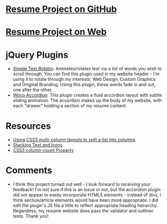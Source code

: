 # [Resume Project on GitHub](https://github.com/vgrunewald/project_resume_grunewald_victoria)

# [Resume Project on Web](http://www.vickigrunewald.com/project_resume)

# jQuery Plugins
* [Simple Text Rotator](http://www.vickigrunewald.com/project_resume/): Animates/rotates text via a list of words you wish to scroll through. You can find this plugin used in my website header - I'm using it to rotate through my interests: Web Design, Custom Graphics and Original Branding. Using this plugin, these words fade in and out, one after the other. 
* [Woco Accordion](https://github.com/chooowai/woco-accordion): This plugin creates a fluid accordion layout with subtle sliding animation. The accordion makes up the body of my website, with each "drawer" holding a section of my resume content. 

# Resources
* [Using CSS3 multi-column layouts to split a list into columns](http://helephant.com/2013/03/17/using-css3-multi-column-layouts-to-split-a-list-into-columns/)
* [Stacking Text and Icons](http://blog.fontawesome.io/2014/05/19/stacking-text-and-icons/)
* [CSS3 column-count Property](http://www.w3schools.com/cssref/css3_pr_column-count.asp)

# Comments
* I think this project turned out well - I look forward to receiving your feedback! I'm not sure if this is an issue or not, but the accordion plugin did not appear to easily incorporate HTML5 elements - instead of divs, I think section/article elements would have been more appropriate. I did edit the plugin's JS file a little to reflect appropriate heading heirarchy. Regardless, my resume website does pass the validator and outliner tests. Thank you!
